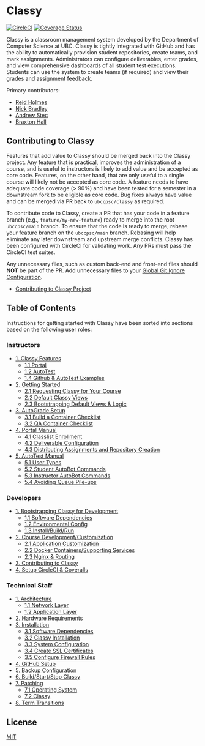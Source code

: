 # Classy

[![CircleCI](https://circleci.com/gh/ubccpsc/classy.svg?style=svg)](https://circleci.com/gh/ubccpsc/classy)
[![Coverage Status](https://coveralls.io/repos/github/ubccpsc/classy/badge.svg?branch=main&service=github)](https://coveralls.io/github/ubccpsc/classy?branch=main)

Classy is a classroom management system developed by the Department of Computer Science at UBC. Classy is tightly integrated with GitHub and has the ability to automatically provision student repositories, create teams, and mark assignments. Administrators can configure deliverables, enter grades, and view comprehensive dashboards of all student test executions. Students can use the system to create teams (if required) and view their grades and assignment feedback.

Primary contributors:

* [Reid Holmes](https://www.cs.ubc.ca/~rtholmes/)
* [Nick Bradley](https://nickbradley.github.io/)
* [Andrew Stec](https://github.com/andrewstec/)
* [Braxton Hall](https://http://braxtonhall.ca/)
  
## Contributing to Classy

Features that add value to Classy should be merged back into the Classy project. Any feature that is practical, improves the administration of a course, and is useful to instructors is likely to add value and be accepted as core code. Features, on the other hand, that are only useful to a single course will likely not be accepted as core code. A feature needs to have adequate code coverage (> 90%) and have been tested for a semester in a downstream fork to be eligible as core code. Bug fixes always have value and can be merged via PR back to `ubccpsc/classy` as required.

To contribute code to Classy, create a PR that has your code in a feature branch (e.g., `feature/my-new-feature`) ready to merge into the root `ubccpsc/main` branch. To ensure that the code is ready to merge, rebase your feature branch on the `ubccpsc/main` branch. Rebasing will help eliminate any later downstream and upstream merge conflicts. Classy has been configured with CircleCI for validating work. Any PRs must pass the CircleCI test suites.

Any unnecessary files, such as custom back-end and front-end files should **NOT** be part of the PR. Add unnecessary files to your [Global Git Ignore Configuration](https://help.github.com/en/github/using-git/ignoring-files#create-a-global-gitignore).

<!-- TOC depthfrom:2 -->

- [Contributing to Classy Project](/docs/developer/contributing.md)

<!-- /TOC -->

## Table of Contents

Instructions for getting started with Classy have been sorted into sections based on the following user roles:

### Instructors

<!-- TOC depthfrom:2 -->

- [1. Classy Features](/docs/instructor/features.md#overview)
    - [1.1 Portal](/docs/instructor/features.md#portal)
    - [1.2 AutoTest](/docs/instructor/features.md#autotest)
    - [1.4 Github & AutoTest Examples](/docs/instructor/features.md#github-and-autotest-examples)
- [2. Getting Started](/docs/instructor/gettingstarted.md#overview)
    - [2.1 Requesting Classy for Your Course](/docs/instructor/gettingstarted.md#requesting-classy-for-your-course)
    - [2.2 Default Classy Views](/docs/instructor/gettingstarted.md#default-classy-views)
    - [2.3 Bootstrapping Default Views & Logic](/docs/instructor/gettingstarted.md#bootstrapping-default-views-&-logic)
- [3. AutoGrade Setup](/docs/instructor/autograde.md#overview)
    - [3.1 Build a Container Checklist](/docs/instructor/autograde.md#build-a-container-checklist)
    - [3.2 QA Container Checklist](/docs/instructor/autograde.md#qa-container-checklist)
- [4. Portal Manual](/docs/instructor/portal.md#overview)
    - [4.1 Classlist Enrollment](/docs/instructor/portal.md#classlist-enrollment)
    - [4.2 Deliverable Configuration](/docs/instructor/portal.md#deliverable-configuration)
    - [4.3 Distributing Assignments and Repository Creation](/docs/instructor/portal.md#distributing-assignments-and-repository-creation)
- [5. AutoTest Manual](/docs/instructor/autotest.md#overview)
    - [5.1 User Types](/docs/instructor/autotest.md#user-types)
    - [5.2 Student AutoBot Commands](/docs/instructor/autotest.md#student-autobot-commands)
    - [5.3 Instructor AutoBot Commands](/docs/instructor/autotest.md#instructor-autobot-commands)
    - [5.4 Avoiding Queue Pile-ups](/docs/instructor/autotest.md#avoiding-queue-pile--ups)

<!-- /TOC -->

### Developers

<!-- TOC depthfrom:2 -->

- [1. Bootstrapping Classy for Development](/docs/developer/bootstrap.md)
  - [1.1 Software Dependencies](/docs/developer/bootstrap.md#software-dependencies)
  - [1.2 Environmental Config](/docs/developer/bootstrap.md#environmental-config)
  - [1.3 Install/Build/Run](/docs/developer/bootstrap.md#install-build-run)
- [2. Course Development/Customization](/docs/developer/customization.md)
  - [2.1 Application Customization](/docs/developer/customization.md#application-customization)
  - [2.2 Docker Containers/Supporting Services](/docs/developer/customization.md#docker-containers--supporting-services)
  - [2.3 Nginx & Routing](/docs/developer/customization.md#nginx--services-routing)
- [3. Contributing to Classy](#contributing-to-classy)
- [4. Setup CircleCI & Coveralls](/docs/developer/continuousintegration.md)

<!-- /TOC -->

### Technical Staff

<!-- TOC depthfrom:2 -->

- [1. Architecture](/docs/tech-staff/architecture.md#overview)
    - [1.1 Network Layer](/docs/tech-staff/architecture.md#network-layer)
    - [1.2 Application Layer](/docs/tech-staff/architecture.md#application-layer)
- [2. Hardware Requirements](/docs/tech-staff/hardware.md)
- [3. Installation](/docs/tech-staff/install.md)
    - [3.1 Software Dependencies](/docs/tech-staff/install.md#software-dependencies)
    - [3.2 Classy Installation](/docs/tech-staff/install.md#install-classy)
    - [3.3 System Configuration](/docs/tech-staff/install.md#create-user-group)
    - [3.4 Create SSL Certificates](/docs/tech-staff/install.md#create-ssl-certificates)
    - [3.5 Configure Firewall Rules](/docs/tech-staff/install.md#create-firewall-rules)
- [4. GitHub Setup](/docs/tech-staff/githubsetup.md)
- [5. Backup Configuration](/docs/tech-staff/backups.md)
- [6. Build/Start/Stop Classy](/docs/tech-staff/operatingclassy.md)
- [7. Patching](/docs/tech-staff/updates.md)
    - [7.1 Operating System](/docs/tech-staff/updates.md#operating-system)
    - [7.2 Classy](/docs/tech-staff/updates.md#classy)
- [8. Term Transitions](/docs/tech-staff/termtransitions.md#overview)

<!-- /TOC -->

## License

[MIT](LICENSE)
